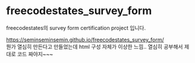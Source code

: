 # freecodestates_survey_form
freecodestates의 survey form certification project 입니다.

https://seminseminsemin.github.io/freecodestates_survey_form/
<br>
뭔가 열심히 만든다고 만들었는데 html 구성 자체가 이상한 느낌.. 열심히 공부해서 제대로 코드 짜야지~~~
